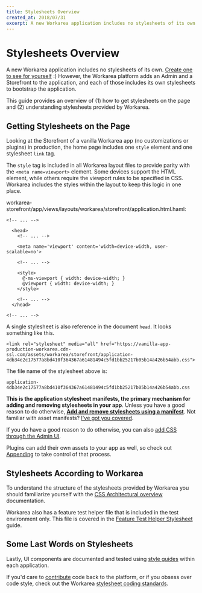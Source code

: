 ```yaml
---
title: Stylesheets Overview
created_at: 2018/07/31
excerpt: A new Workarea application includes no stylesheets of its own. Create one to see for yourself :) However, the Workarea platform adds an Admin and a Storefront to the application, and each of those includes its own stylesheets to bootstrap the applicat
---
```


# Stylesheets Overview

A new Workarea application includes no stylesheets of its own. [Create one to see for yourself](create-a-new-app.html) :) However, the Workarea platform adds an Admin and a Storefront to the application, and each of those includes its own stylesheets to bootstrap the application.

This guide provides an overview of (1) how to get stylesheets on the page and (2) understanding stylesheets provided by Workarea.

## Getting Stylesheets on the Page

Looking at the Storefront of a vanilla Workarea app (no customizations or plugins) in production, the home page includes one `style` element and one stylesheet `link` tag.

The `style` tag is included in all Workarea layout files to provide parity with the `<meta name=viewport>` element. Some devices support the HTML element, while others require the viewport rules to be specified in CSS. Workarea includes the styles within the layout to keep this logic in one place.

workarea-storefront/app/views/layouts/workarea/storefront/application.html.haml:

```
<!-- ... -->

  <head>
    <!-- ... -->

    <meta name='viewport' content='width=device-width, user-scalable=no'>

    <!-- ... -->

    <style>
      @-ms-viewport { width: device-width; }
      @viewport { width: device-width; }
    </style>

    <!-- ... -->
  </head>

<!-- ... -->
```

A single stylesheet is also reference in the document `head`. It looks something like this.

```
<link rel="stylesheet" media="all" href="https://vanilla-app-production-workarea.cdn-ssl.com/assets/workarea/storefront/application-4db34e2c17577a8bd410f364367a61481494c5fd1bb25217b05b14a426b54abb.css">
```

The file name of the stylesheet above is:

`application-4db34e2c17577a8bd410f364367a61481494c5fd1bb25217b05b14a426b54abb.css`

**This is the application stylesheet manifests, the primary mechanism for adding and removing stylesheets in your app**. Unless you have a good reason to do otherwise, **[Add and remove stylesheets using a manifest](add-stylesheets-through-a-manifest.html)**. Not familiar with asset manifests? [I've got you covered](rails-asset-manifests.html).

If you do have a good reason to do otherwise, you can also [add CSS through the Admin UI](add-css-through-the-admin-ui.html).

Plugins can add their own assets to your app as well, so check out [Appending](appending.html) to take control of that process.

## Stylesheets According to Workarea

To understand the structure of the stylesheets provided by Workarea you should familiarize yourself with the [CSS Architectural overview](css-architectural-overview.html) documentation.

Workarea also has a feature test helper file that is included in the test environment only. This file is covered in the [Feature Test Helper Stylesheet](feature-spec-helper-stylesheet.html) guide.

## Some Last Words on Stylesheets

Lastly, UI components are documented and tested using [style guides](style-guides.html) within each application.

If you'd care to [contribute](contribute-code.html) code back to the platform, or if you obsess over code style, check out the Workarea [stylesheet coding standards](stylesheet-coding-standards.html).
